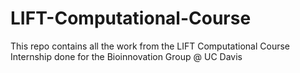 # LIFT-Computational-Course
This repo contains all the work from the LIFT Computational Course Internship done for the Bioinnovation Group @ UC Davis
